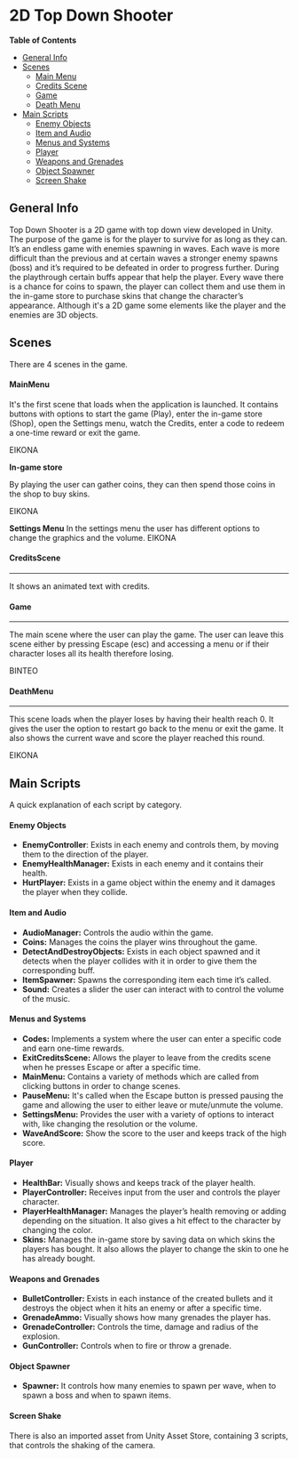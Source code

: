 # 2D Top Down Shooter



**Table of Contents**
- [General Info](#General-Info)
- [Scenes](#Scenes)
  - [Main Menu](#MaiMenu)
  - [Credits Scene](#CreditsScene) 
  - [Game](#Game)
  - [Death Menu](#DeathMenu)
- [Main Scripts](#Main-Scripts)
  - [Enemy Objects](#Enemy-Objects)
  - [Item and Audio](#Item-and-Audio)
  - [Menus and Systems](#Menus-and-Systems)
  - [Player](#Player)
  - [Weapons and Grenades](#Weapons-and-Grenades)
  - [Object Spawner](#Object-Spawner)
  - [Screen Shake](#Screen-Shake)
  
## General Info

Top Down Shooter is a 2D game with top down view developed in Unity. The purpose of the game is for the player to survive for as long as they can. It’s an endless game with enemies spawning in waves. Each wave is more difficult than the previous and at certain waves a stronger enemy spawns (boss) and it’s required to be defeated in order to progress further. During the playthrough certain buffs appear that help the player. Every wave there is a chance for coins to spawn, the player can collect them and use them in the in-game store to purchase skins that change the character’s appearance.
Although it's a 2D game some elements like the player and the enemies are 3D objects.

## Scenes

There are 4 scenes in the game.
#### MainMenu

It's the first scene that loads when the application is launched. It contains buttons with options to start the game (Play), enter the in-game store (Shop), open the Settings menu, watch the Credits, enter a code to redeem a one-time reward or exit the game.

ΕΙΚΟΝΑ

**In-game store**

By playing the user can gather coins, they can then spend those coins in the shop to buy skins.

ΕΙΚΟΝΑ

**Settings Menu**
In the settings menu the user has different options to change the graphics and the volume.
ΕΙΚΟΝΑ

#### CreditsScene
___
It shows an animated text with credits.

#### Game
---
The main scene where the user can play the game. The user can leave this scene either by pressing Escape (esc) and accessing a menu or if their character loses all its health therefore losing.

ΒΙΝΤΕΟ

#### DeathMenu
------------
This scene loads when the player loses by having their health reach 0. It gives the user the option to restart go back to the menu or exit the game. It also shows the current wave and score the player reached this round.

ΕΙΚΟΝΑ

## Main Scripts

A quick explanation of each script by category.
#### Enemy Objects
- **EnemyController**: Exists in each enemy and controls them, by moving them to the direction of the player.
- **EnemyHealthManager:** Exists in each enemy and it contains their health.
- **HurtPlayer:** Exists in a game object within the enemy and it damages the player when they collide.

#### Item and Audio
- **AudioManager:** Controls the audio within the game.
- **Coins:** Manages the coins the player wins throughout the game.
- **DetectAndDestroyObjects:** Exists in each object spawned and it detects when the player collides with it in order to give them the corresponding buff.
- **ItemSpawner:** Spawns the corresponding item each time it’s called.
- **Sound:** Creates a slider the user can interact with to control the volume of the music.

#### Menus and Systems
- **Codes:** Implements a system where the user can enter a specific code and earn one-time rewards.
- **ExitCreditsScene:** Allows the player to leave from the credits scene when he presses Escape or after a specific time.
- **MainMenu:** Contains a variety of methods which are called from clicking buttons in order to change scenes.
- **PauseMenu:** It's called when the Escape button is pressed pausing the game and allowing the user to either leave or mute/unmute the volume.
- **SettingsMenu:** Provides the user with a variety of options to interact with, like changing the resolution or the volume.
- **WaveAndScore:** Show the score to the user and keeps track of the high score.

#### Player
- **HealthBar:** Visually shows and keeps track of the player health.
- **PlayerController:** Receives input from the user and controls the player character.
- **PlayerHealthManager:** Manages the player’s health removing or adding depending on the situation. It also gives a hit effect to the character by changing the color.
- **Skins:** Manages the in-game store by saving data on which skins the players has bought. It also allows the player to change the skin to one he has already bought.

#### Weapons and Grenades
- **BulletController:** Exists in each instance of the created bullets and it destroys the object when it hits an enemy or after a specific time.
- **GrenadeAmmo:** Visually shows how many grenades the player has.
- **GrenadeController:** Controls the time, damage and radius of the explosion.
- **GunController:** Controls when to fire or throw a grenade.

#### Object Spawner
- **Spawner:** It controls how many enemies to spawn per wave, when to spawn a boss and when to spawn items.

#### Screen Shake
There is also an imported asset from Unity Asset Store, containing 3 scripts, that controls the shaking of the camera.

